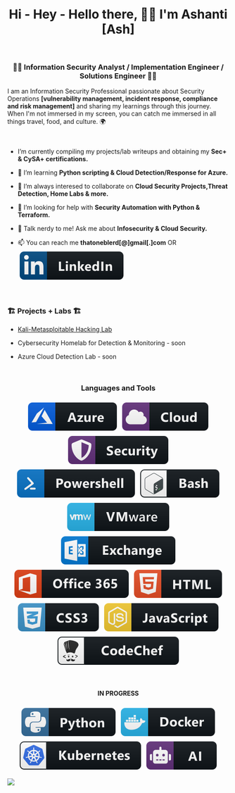 <h1 align="center">Hi - Hey - Hello there, 👋🏽 I'm Ashanti [Ash] </h1>

<br/>

<h3 align="center">👩‍💻 Information Security Analyst / Implementation Engineer / Solutions Engineer 👩‍💻 </h3>


I am an Information Security Professional passionate about Security Operations **[vulnerability management, incident response, compliance and risk management]** and sharing my learnings through this journey. When I'm not immersed in my screen, you can catch me immersed in all things travel, food, and culture. 🌍 

<br/>
 
- I’m currently compiling my projects/lab writeups and obtaining my **Sec+ & CySA+ certifications.**

- 🧠 I’m learning **Python scripting  & Cloud Detection/Response for Azure.**

- 👥 I’m always interesed to collaborate on **Cloud Security Projects,Threat Detection, Home Labs & more.**

- 🤔 I’m looking for help with **Security Automation with Python & Terraform.**

- 💬 Talk nerdy to me! Ask me about **Infosecurity & Cloud Security.** 

- 📫 You can reach me **thatoneblerd[@]gmail[.]com** OR <a href="https://linkedin.com/in/ashantidstafford">
    <img src="svg/social/linkedin.svg" alt="linkedin" style="vertical-align:top; margin:6px 4px"></a>

<br/>
    
<h3 align="left"> 🏗️ Projects + Labs 🏗️ </h3>   

- [Kali-Metasploitable Hacking Lab](https://github.com/thatoneblerd/Hacking-Lab)

- Cybersecurity Homelab for Detection & Monitoring - soon

- Azure Cloud Detection Lab - soon


<br/>

<h3 align="center">Languages and Tools</h3>
<p align="center">
<a href="#">
    <img src="svg/dev/services/azure.svg" alt="azure" style="vertical-align:top; margin:6px 4px"></a> 
<a href="#">
    <img src="svg/dev/misc/cloud.svg" alt="cloud" style="vertical-align:top; margin:6px 4px"></a>  
<a href="#">
    <img src="svg/dev/misc/security.svg" alt="security" style="vertical-align:top; margin:6px 4px"></a>  
<a href="#">
    <img src="svg/dev/tools/powershell.svg" alt="powershell" style="vertical-align:top; margin:6px 4px"></a>  
<a href="#">
    <img src="svg/dev/tools/bash.svg" alt="bash" style="vertical-align:top; margin:6px 4px"></a>    
<a href="#">
    <img src="svg/dev/tools/vmware.svg" alt="vmware" style="vertical-align:top; margin:6px 4px"></a> 
<a href="#">
    <img src="svg/dev/services/exchange.svg" alt="exchange" style="vertical-align:top; margin:6px 4px"></a> 
<a href="#">
    <img src="svg/dev/services/office_365.svg" alt="office 365" style="vertical-align:top; margin:6px 4px"></a>   
<a href="#">
    <img src="svg/dev/languages/html.svg" alt="html" style="vertical-align:top; margin:6px 4px"></a>  
<a href="#">
    <img src="svg/dev/languages/css3.svg" alt="css3" style="vertical-align:top; margin:6px 4px"></a>  
<a href="#">
    <img src="svg/dev/languages/js.svg" alt="js" style="vertical-align:top; margin:6px 4px"></a> 
 <a href="#">   
    <img src="svg/dev/services/codechef.svg" alt="codechef" style="vertical-align:top; margin:6px 4px"></a> 
</p>

<br/>


<h4 align="center"> IN PROGRESS </h4>
<p align="center">
<a href="#">
    <img src="svg/dev/languages/python.svg" alt="python" style="vertical-align:top; margin:6px 4px"></a>  
<a href="#">
    <img src="svg/dev/tools/docker.svg" alt="docker" style="vertical-align:top; margin:6px 4px"></a> 
<a href="#">
    <img src="svg/dev/services/kubernetes.svg" alt="kubernetes" style="vertical-align:top; margin:6px 4px"></a> 
<a href="#">
    <img src="svg/dev/misc/ai.svg" alt="ai" style="vertical-align:top; margin:6px 4px"></a>  

 
<br/>

<a href="https://git.io/streak-stats"><img src="https://streak-stats.demolab.com?user=thatoneblerd"/></a>
 
 </p> 
